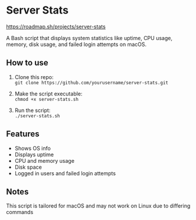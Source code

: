 # Server Stats

https://roadmap.sh/projects/server-stats

A Bash script that displays system statistics like uptime, CPU usage, memory, disk usage, and failed login attempts on macOS.

## How to use

1. Clone this repo:  
   `git clone https://github.com/yourusername/server-stats.git`

2. Make the script executable:  
   `chmod +x server-stats.sh`

3. Run the script:  
   `./server-stats.sh`

## Features

- Shows OS info  
- Displays uptime  
- CPU and memory usage  
- Disk space  
- Logged in users and failed login attempts

## Notes

This script is tailored for macOS and may not work on Linux due to differing commands

